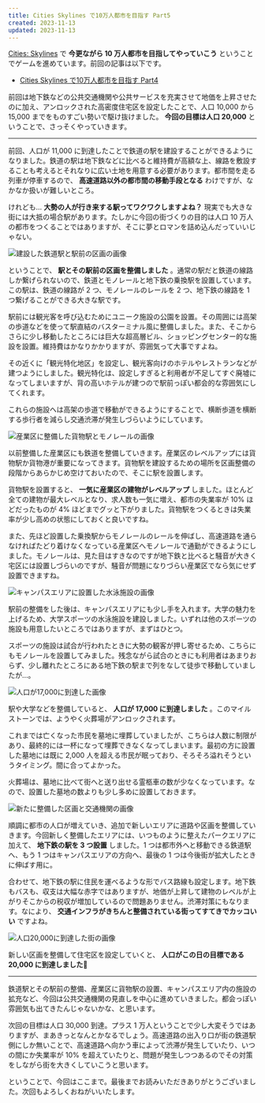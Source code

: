 ```yaml
---
title: Cities Skylines で10万人都市を目指す Part5
created: 2023-11-13
updated: 2023-11-13
---
```


[Cities: Skylines](https://store.steampowered.com/app/255710/Cities_Skylines/) で **今更ながら 10 万人都市を目指してやっていこう** ということでゲームを進めています。前回の記事は以下です。

- [Cities Skylines で10万人都市を目指す Part4](/blog/20231105/)

前回は地下鉄などの公共交通機関や公共サービスを充実させて地価を上昇させたのに加え、アンロックされた高密度住宅区を設定したことで、人口 10,000 から 15,000 までをものすごい勢いで駆け抜けました。 **今回の目標は人口 20,000** ということで、さっそくやっていきます。

---

前回、人口が 11,000 に到達したことで鉄道の駅を建設することができるようになりました。鉄道の駅は地下鉄などに比べると維持費が高額な上、線路を敷設することも考えるとそれなりに広い土地を用意する必要があります。都市間を走る列車が停車するので、 **高速道路以外の都市間の移動手段となる** わけですが、なかなか扱いが難しいところ。

けれども… **大勢の人が行き来する駅ってワクワクしますよね？** 現実でも大きな街には大抵の場合駅があります。たしかに今回の街づくりの目的は人口 10 万人の都市をつくることではありますが、そこに夢とロマンを詰め込んだっていいじゃない。

![建設した鉄道駅と駅前の区画の画像](1fd7dab1-3a50-49e6-8fcf-b31ba065f200)

ということで、 **駅とその駅前の区画を整備しました** 。通常の駅だと鉄道の線路しか繋げられないので、鉄道とモノレールと地下鉄の乗換駅を設置しています。この駅は、鉄道の線路が 2 つ、モノレールのレールを 2 つ、地下鉄の線路を 1 つ繋げることができる大きな駅です。

駅前には観光客を呼び込むためにユニーク施設の公園を設置。その周囲には高架の歩道などを使って駅直結のバスターミナル風に整備しました。また、そこからさらに少し移動したところには巨大な超高層ビル、ショッピングセンター的な施設を設置。維持費はかなりかかりますが、雰囲気って大事ですよね。

その近くに「観光特化地区」を設定し、観光客向けのホテルやレストランなどが建つようにしました。観光特化は、設定しすぎると利用者が不足してすぐ廃墟になってしまいますが、背の高いホテルが建つので駅前っぽい都会的な雰囲気にしてくれます。

これらの施設へは高架の歩道で移動ができるようにすることで、横断歩道を横断する歩行者を減らし交通渋滞が発生しづらいようにしています。

![産業区に整備した貨物駅とモノレールの画像](1b8ac1c3-4d5c-4838-cf2c-8385fcac6700)

以前整備した産業区にも鉄道を整備していきます。産業区のレベルアップには貨物駅か貨物港が重要になってきます。貨物駅を建設するための場所を区画整備の段階からあらかじめ空けておいたので、そこに駅を設置します。

貨物駅を設置すると、 **一気に産業区の建物がレベルアップ** しました。ほとんど全ての建物が最大レベルとなり、求人数も一気に増え、都市の失業率が 10% ほどだったものが 4% ほどまでグッと下がりました。貨物駅をつくるときは失業率が少し高めの状態にしておくと良いですね。

また、先ほど設置した乗換駅からモノレールのレールを伸ばし、高速道路を通らなければたどり着けなくなっている産業区へモノレールで通勤ができるようにしました。モノレールは、見た目はすきなのですが地下鉄と比べると騒音が大きく宅区には設置しづらいのですが、騒音が問題になりづらい産業区でなら気にせず設置できますね。

![キャンパスエリアに設置した水泳施設の画像](09d11b83-e3d7-4bc2-698d-b4f3619cf500)

駅前の整備をした後は、キャンパスエリアにも少し手を入れます。大学の魅力を上げるため、大学スポーツの水泳施設を建設しました。いずれは他のスポーツの施設も用意したいところではありますが、まずはひとつ。

スポーツの施設は試合が行われたときに大勢の観客が押し寄せるため、こちらにもモノレールを設置してみました。残念ながら試合のときにも利用者はあまりおらず、少し離れたところにある地下鉄の駅まで列をなして徒歩で移動していましたが…。

![人口が17,000に到達した画像](4bf90191-fc7e-449d-007f-ffabeda9e300)

駅や大学などを整備していると、 **人口が 17,000 に到達しました** 。このマイルストーンでは、ようやく火葬場がアンロックされます。

これまでは亡くなった市民を墓地に埋葬していましたが、こちらは人数に制限があり、最終的には一杯になって埋葬できなくなってしまいます。最初の方に設置した墓地には既に 2,000 人を超える市民が眠っており、そろそろ溢れそうというタイミング。間に合ってよかった。

火葬場は、墓地に比べて街へと送り出せる霊柩車の数が少なくなっています。なので、設置した墓地の数よりも少し多めに設置しておきます。

![新たに整備した区画と交通機関の画像](99d66c89-2a32-4b13-c719-35063f7e7400)

順調に都市の人口が増えていき、追加で新しいエリアに道路や区画を整備していきます。今回新しく整備したエリアには、いつものように整えたパークエリアに加えて、 **地下鉄の駅を 3 つ設置** しました。1 つは都市外へと移動できる鉄道駅へ、もう 1 つはキャンパスエリアの方向へ、最後の 1 つは今後街が拡大したときに伸ばす用に。

合わせて、地下鉄の駅に住民を運べるような形でバス路線も設定します。地下鉄もバスも、収支は大幅な赤字ではありますが、地価が上昇して建物のレベルが上がりそこからの税収が増加しているので問題ありません。渋滞対策にもなります。なにより、 **交通インフラがきちんと整備されている街ってすてきでカッコいい** ですよね。

![人口20,000に到達した街の画像](28a0e609-41c3-4192-3d6d-42f5a0fce000)

新しい区画を整備して住宅区を設定していくと、 **人口がこの日の目標である 20,000 に到達しました🎉**

---

鉄道駅とその駅前の整備、産業区に貨物駅の設置、キャンパスエリア内の施設の拡充など、今回は公共交通機関の見直しを中心に進めていきました。都会っぽい雰囲気も出てきたんじゃないかな、と思います。

次回の目標は人口 30,000 到達。プラス 1 万人ということで少し大変そうではありますが、まあきっとなんとかなるでしょう。高速道路の出入り口が街の鉄道駅側にしか無いことで、高速道路へ向かう車によって渋滞が発生していたり、いつの間にか失業率が 10% を超えていたりと、問題が発生しつつあるのでその対策をしながら街を大きくしていこうと思います。

ということで、今回はここまで。最後までお読みいただきありがとうございました。次回もよろしくおねがいいたします。
